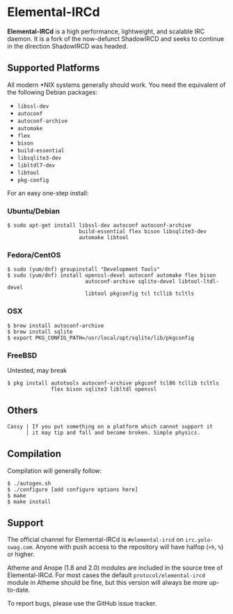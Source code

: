 # Elemental-IRCd

**Elemental-IRCd** is a high performance, lightweight, and scalable 
IRC daemon. It is a fork of the now-defunct ShadowIRCD and seeks to continue in 
the direction ShadowIRCD was headed.

## Supported Platforms

All modern \*NIX systems generally should work. You need the equivalent of the 
following Debian packages:

 - `libssl-dev`
 - `autoconf`
 - `autoconf-archive`
 - `automake`
 - `flex`
 - `bison`
 - `build-essential`
 - `libsqlite3-dev`
 - `libltdl7-dev`
 - `libtool`
 - `pkg-config`

For an easy one-step install:

### Ubuntu/Debian

```console
$ sudo apt-get install libssl-dev autoconf autoconf-archive
                       build-essential flex bison libsqlite3-dev
                       automake libtool
```

### Fedora/CentOS

```console
$ sudo (yum/dnf) groupinstall "Development Tools"
$ sudo (yum/dnf) install openssl-devel autoconf automake flex bison
                         autoconf-archive sqlite-devel libtool-ltdl-devel
                         libtool pkgconfig tcl tcllib tcltls
```

### OSX

```console
$ brew install autoconf-archive
$ brew install sqlite
$ export PKG_CONFIG_PATH=/usr/local/opt/sqlite/lib/pkgconfig
```

### FreeBSD
Untested, may break
```console
$ pkg install autotools autoconf-archive pkgconf tcl86 tcllib tcltls
              flex bison sqlite3 libltdl openssl
```

## Others

```
Cassy | If you put something on a platform which cannot support it
      | it may tip and fall and become broken. Simple physics.
```

## Compilation

Compilation will generally follow:

```console
$ ./autogen.sh
$ ./configure [add configure options here]
$ make
$ make install
```

## Support

The official channel for Elemental-IRCd is `#elemental-ircd` on 
`irc.yolo-swag.com`. Anyone with push access to the repository will have halfop 
(`+h`, `%`) or higher.

Atheme and Anope (1.8 and 2.0) modules are included in the source tree of 
Elemental-IRCd. For most cases the default `protocol/elemental-ircd` module in 
Atheme should be fine, but this version will always be more up-to-date.

To report bugs, please use the GitHub issue tracker.
